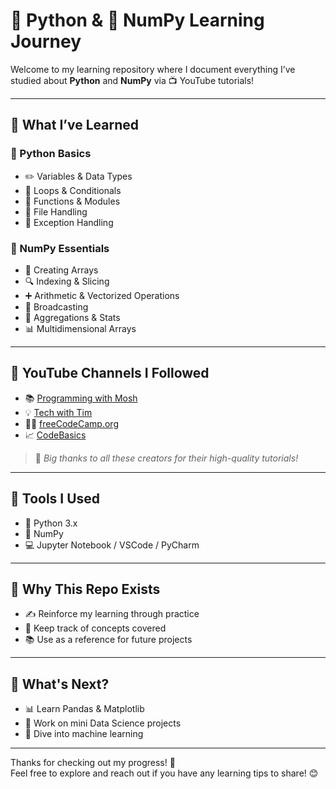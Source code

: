 # 🐍 Python & 🔢 NumPy Learning Journey

Welcome to my learning repository where I document everything I’ve studied about **Python** and **NumPy** via 📺 YouTube tutorials!

---

## 📘 What I’ve Learned

### 🐍 Python Basics
- ✏️ Variables & Data Types  
- 🔁 Loops & Conditionals  
- 🧮 Functions & Modules  
- 📁 File Handling  
- 🛑 Exception Handling  

### 🔢 NumPy Essentials
- 📐 Creating Arrays  
- 🔍 Indexing & Slicing  
- ➕ Arithmetic & Vectorized Operations  
- 🚀 Broadcasting  
- 🧮 Aggregations & Stats  
- 📊 Multidimensional Arrays

---

## 🎥 YouTube Channels I Followed
- 📚 [Programming with Mosh](https://www.youtube.com/user/programmingwithmosh)  
- 💡 [Tech with Tim](https://www.youtube.com/c/TechWithTim)  
- 🧑‍🏫 [freeCodeCamp.org](https://www.youtube.com/c/Freecodecamp)  
- 📈 [CodeBasics](https://www.youtube.com/c/codebasics)  

> 📝 *Big thanks to all these creators for their high-quality tutorials!*

---

## 🧰 Tools I Used
- 🐍 Python 3.x  
- 🔢 NumPy  
- 💻 Jupyter Notebook / VSCode / PyCharm

---

## 🚀 Why This Repo Exists
- ✍️ Reinforce my learning through practice  
- 📒 Keep track of concepts covered  
- 📚 Use as a reference for future projects

---

## 🔮 What's Next?
- 📊 Learn Pandas & Matplotlib  
- 🧠 Work on mini Data Science projects  
- 🤖 Dive into machine learning

---

Thanks for checking out my progress! 💪  
Feel free to explore and reach out if you have any learning tips to share! 😊